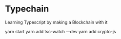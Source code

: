 # Typechain
Learning Typescript by making a Blockchain with it

yarn start
yarn add tsc-watch --dev
yarn add crypto-js